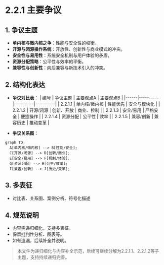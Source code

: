 # 2.2.1 主要争议

## 1. 争议主题

- **单内核与微内核之争**：性能与安全性的权衡。
- **开源与闭源操作系统**：开放性、创新性与商业模式的冲突。
- **安全性与易用性**：系统安全机制与用户体验的矛盾。
- **资源分配策略**：公平性与效率的平衡。
- **兼容性与创新性**：向后兼容与新技术引入的冲突。

## 2. 结构化表达

- **争议对比表**：
| 编号 | 争议主题 | 主要观点A | 主要观点B |
|------|----------|----------|----------|
| 2.2.1.1 | 单内核/微内核 | 性能优先 | 安全与模块化 |
| 2.2.1.2 | 开源/闭源 | 创新、开放 | 商业、控制 |
| 2.2.1.3 | 安全/易用 | 严格安全 | 便捷操作 |
| 2.2.1.4 | 资源分配 | 公平性 | 效率 |
| 2.2.1.5 | 兼容/创新 | 兼容历史 | 推动变革 |

- **争议关系图**：

```mermaid
graph TD;
  A[单内核/微内核] --> B[性能/安全];
  C[开源/闭源] --> D[创新/商业];
  E[安全/易用] --> F[机制/体验];
  G[资源分配] --> H[公平/效率];
  I[兼容/创新] --> J[历史/变革];
```

## 3. 多表征

- 对比表、关系图、案例分析、符号化描述

## 4. 规范说明

- 内容需递归细化，支持多表征。
- 保留批判性分析、图表等。
- 如有遗漏，后续补全并说明。

> 本文件为递归细化与内容补全示范，后续可继续分解为2.2.1.1、2.2.1.2等子主题，支持持续递归完善。
